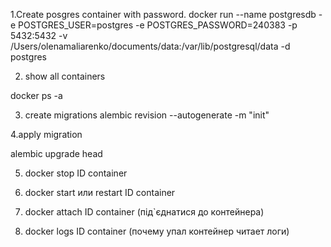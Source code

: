 1.Create posgres container with password.
docker run --name postgresdb -e POSTGRES_USER=postgres -e POSTGRES_PASSWORD=240383 -p 5432:5432 -v /Users/olenamaliarenko/documents/data:/var/lib/postgresql/data -d postgres

2. show all containers

docker ps -a

3. create migrations
 alembic revision --autogenerate -m "init"

4.apply migration

alembic upgrade head

5. docker stop ID container

6. docker start или restart ID container

7. docker attach ID container (під`єднатися до контейнера)

8. docker logs ID container (почему упал контейнер читает логи) 
